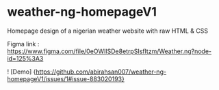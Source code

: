 # weather-ng-homepageV1

Homepage design of a nigerian weather website with raw HTML & CSS

Figma link : https://www.figma.com/file/0eOWIlSDe8etrpSIsfltzm/Weather.ng?node-id=125%3A3

! [Demo] {https://github.com/abirahsan007/weather-ng-homepageV1/issues/1#issue-883020193}
